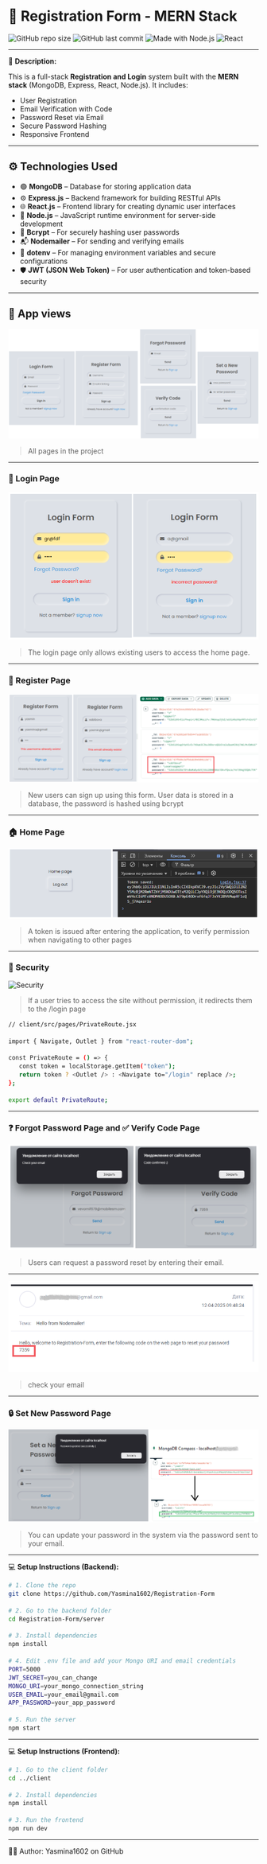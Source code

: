 # 🚀 Registration Form - MERN Stack

![GitHub repo size](https://img.shields.io/github/repo-size/Yasmina1602/Registration-Form)
![GitHub last commit](https://img.shields.io/github/last-commit/Yasmina1602/Registration-Form)
![Made with Node.js](https://img.shields.io/badge/Backend-Node.js-green?logo=node.js)
![React](https://img.shields.io/badge/Frontend-React-blue?logo=react)

---

📝 **Description:**

This is a full-stack **Registration and Login** system built with the **MERN stack** (MongoDB, Express, React, Node.js). It includes:

- User Registration  
- Email Verification with Code  
- Password Reset via Email  
- Secure Password Hashing  
- Responsive Frontend

---

## ⚙️ Technologies Used

- 🟢 **MongoDB** – Database for storing application data  
- ⚙️ **Express.js** – Backend framework for building RESTful APIs  
- 🌐 **React.js** – Frontend library for creating dynamic user interfaces  
- 🔵 **Node.js** – JavaScript runtime environment for server-side development  
- 🔐 **Bcrypt** – For securely hashing user passwords  
- 📬 **Nodemailer** – For sending and verifying emails  
- 🌱 **dotenv** – For managing environment variables and secure configurations  
- 🛡️ **JWT (JSON Web Token)** – For user authentication and token-based security

---

## 📸 App views
![App Page's](client/public/screenshots/full-page.png)  
> All pages in the project

---

### 🔑 Login Page
![Login Page](client/public/screenshots/login_validation.png)  
> The login page only allows existing users to access the home page.

---

### 🧾 Register Page
![Register Page](client/public/screenshots/register_validation.png)  
> New users can sign up using this form. User data is stored in a database, the password is hashed using bcrypt

---

### 🏠 Home Page
![Home Page](client/public/screenshots/home-page.png)  
> A token is issued after entering the application, to verify permission when navigating to other pages

---

### 🔑 Security 
![Security](client/public/screenshots/security.png)  
> If a user tries to access the site without permission, it redirects them to the /login page
```bash
// client/src/pages/PrivateRoute.jsx

import { Navigate, Outlet } from "react-router-dom";

const PrivateRoute = () => {
   const token = localStorage.getItem("token"); 
   return token ? <Outlet /> : <Navigate to="/login" replace />;
};

export default PrivateRoute;
```

---

### ❓ Forgot Password Page and ✅ Verify Code Page
![Forgot Password Page](client/public/screenshots/forgot-password.png)  
> Users can request a password reset by entering their email.
---
![Check email](client/public/screenshots/check-email.png)  
> check your email

---

### 🔒 Set New Password Page
![New Password Page](client/public/screenshots/new-password.png)  
> You can update your password in the system via the password sent to your email.

---

💻 **Setup Instructions (Backend):**

```bash
# 1. Clone the repo
git clone https://github.com/Yasmina1602/Registration-Form

# 2. Go to the backend folder
cd Registration-Form/server

# 3. Install dependencies
npm install

# 4. Edit .env file and add your Mongo URI and email credentials
PORT=5000
JWT_SECRET=you_can_change
MONGO_URI=your_mongo_connection_string
USER_EMAIL=your_email@gmail.com
APP_PASSWORD=your_app_password

# 5. Run the server
npm start
```

---

💻 **Setup Instructions (Frontend):**

```bash
# 1. Go to the client folder
cd ../client

# 2. Install dependencies
npm install

# 3. Run the frontend
npm run dev
```
---

🙋‍♀️ Author:
Yasmina1602 on GitHub
